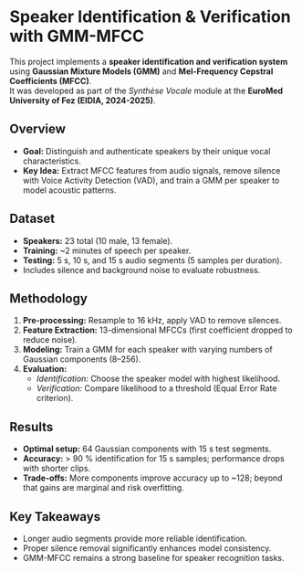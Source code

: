 # Speaker Identification & Verification with GMM-MFCC

This project implements a **speaker identification and verification system** using **Gaussian Mixture Models (GMM)** and **Mel-Frequency Cepstral Coefficients (MFCC)**.  
It was developed as part of the *Synthèse Vocale* module at the **EuroMed University of Fez (EIDIA, 2024-2025)**.

## Overview
- **Goal:** Distinguish and authenticate speakers by their unique vocal characteristics.  
- **Key Idea:** Extract MFCC features from audio signals, remove silence with Voice Activity Detection (VAD), and train a GMM per speaker to model acoustic patterns.

## Dataset
- **Speakers:** 23 total (10 male, 13 female).  
- **Training:** ~2 minutes of speech per speaker.  
- **Testing:** 5 s, 10 s, and 15 s audio segments (5 samples per duration).  
- Includes silence and background noise to evaluate robustness.

## Methodology
1. **Pre-processing:** Resample to 16 kHz, apply VAD to remove silences.  
2. **Feature Extraction:** 13-dimensional MFCCs (first coefficient dropped to reduce noise).  
3. **Modeling:** Train a GMM for each speaker with varying numbers of Gaussian components (8–256).  
4. **Evaluation:**  
   - *Identification:* Choose the speaker model with highest likelihood.  
   - *Verification:* Compare likelihood to a threshold (Equal Error Rate criterion).

## Results
- **Optimal setup:** 64 Gaussian components with 15 s test segments.  
- **Accuracy:** > 90 % identification for 15 s samples; performance drops with shorter clips.  
- **Trade-offs:** More components improve accuracy up to ~128; beyond that gains are marginal and risk overfitting.

## Key Takeaways
- Longer audio segments provide more reliable identification.  
- Proper silence removal significantly enhances model consistency.  
- GMM-MFCC remains a strong baseline for speaker recognition tasks.
